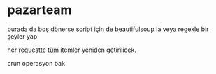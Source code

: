 # pazarteam

burada da boş dönerse script için de beautifulsoup la veya regexle bir şeyler yap 

her requestte tüm itemler yeniden getirilicek. 

crun operasyon bak